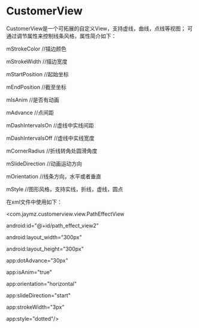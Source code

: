 # CustomerView

CustomerView是一个可拓展的自定义View，支持虚线，曲线，点线等视图；
可通过调节属性来控制线条风格，属性简介如下：

mStrokeColor   	    //描边颜色

mStrokeWidth   	    //描边宽度

mStartPosition 	    //起始坐标

mEndPosition   	    //截至坐标

mIsAnim    		      //是否有动画

mAdvance       	    //点间距

mDashIntervalsOn    //虚线中实线间距

mDashIntervalsOff   //虚线中实线宽度

mCornerRadius  	    //折线转角处圆滑角度

mSlideDirection	    //动画运动方向

mOrientation   	    //线条方向，水平或者垂直

mStyle         	    //图形风格，支持实线，折线，虚线，圆点

在xml文件中使用如下：

<com.jaymz.customerview.view.PathEffectView

 android:id="@+id/path_effect_view2"
 
 android:layout_width="300px"
 
 android:layout_height="300px"
 
 app:dotAdvance="30px"
 
 app:isAnim="true"
 
 app:orientation="horizontal"
 
 app:slideDirection="start"
 
 app:strokeWidth="3px"
 
 app:style="dotted"/>
